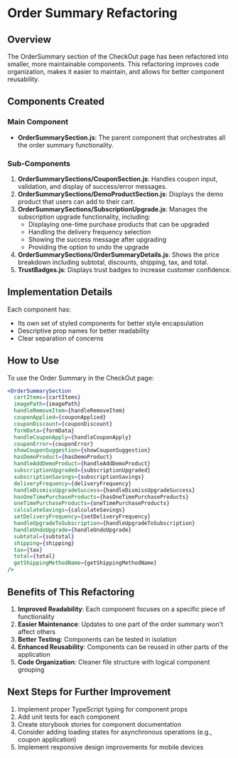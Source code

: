 # Order Summary Refactoring

## Overview

The OrderSummary section of the CheckOut page has been refactored into smaller, more maintainable components. This refactoring improves code organization, makes it easier to maintain, and allows for better component reusability.

## Components Created

### Main Component

- **OrderSummarySection.js**: The parent component that orchestrates all the order summary functionality.

### Sub-Components

1. **OrderSummarySections/CouponSection.js**: Handles coupon input, validation, and display of success/error messages.
2. **OrderSummarySections/DemoProductSection.js**: Displays the demo product that users can add to their cart.
3. **OrderSummarySections/SubscriptionUpgrade.js**: Manages the subscription upgrade functionality, including:
   - Displaying one-time purchase products that can be upgraded
   - Handling the delivery frequency selection
   - Showing the success message after upgrading
   - Providing the option to undo the upgrade
4. **OrderSummarySections/OrderSummaryDetails.js**: Shows the price breakdown including subtotal, discounts, shipping, tax, and total.
5. **TrustBadges.js**: Displays trust badges to increase customer confidence.

## Implementation Details

Each component has:

- Its own set of styled components for better style encapsulation
- Descriptive prop names for better readability
- Clear separation of concerns

## How to Use

To use the Order Summary in the CheckOut page:

```jsx
<OrderSummarySection
  cartItems={cartItems}
  imagePath={imagePath}
  handleRemoveItem={handleRemoveItem}
  couponApplied={couponApplied}
  couponDiscount={couponDiscount}
  formData={formData}
  handleCouponApply={handleCouponApply}
  couponError={couponError}
  showCouponSuggestion={showCouponSuggestion}
  hasDemoProduct={hasDemoProduct}
  handleAddDemoProduct={handleAddDemoProduct}
  subscriptionUpgraded={subscriptionUpgraded}
  subscriptionSavings={subscriptionSavings}
  deliveryFrequency={deliveryFrequency}
  handleDismissUpgradeSuccess={handleDismissUpgradeSuccess}
  hasOneTimePurchaseProducts={hasOneTimePurchaseProducts}
  oneTimePurchaseProducts={oneTimePurchaseProducts}
  calculateSavings={calculateSavings}
  setDeliveryFrequency={setDeliveryFrequency}
  handleUpgradeToSubscription={handleUpgradeToSubscription}
  handleUndoUpgrade={handleUndoUpgrade}
  subtotal={subtotal}
  shipping={shipping}
  tax={tax}
  total={total}
  getShippingMethodName={getShippingMethodName}
/>
```

## Benefits of This Refactoring

1. **Improved Readability**: Each component focuses on a specific piece of functionality
2. **Easier Maintenance**: Updates to one part of the order summary won't affect others
3. **Better Testing**: Components can be tested in isolation
4. **Enhanced Reusability**: Components can be reused in other parts of the application
5. **Code Organization**: Cleaner file structure with logical component grouping

## Next Steps for Further Improvement

1. Implement proper TypeScript typing for component props
2. Add unit tests for each component
3. Create storybook stories for component documentation
4. Consider adding loading states for asynchronous operations (e.g., coupon application)
5. Implement responsive design improvements for mobile devices
